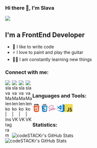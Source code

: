 ### Hi there 👋, I'm Slava

![](https://komarev.com/ghpvc/?username=slavaMalenko)

## I'm a FrontEnd Developer
- 💪 I like to write code
- ⚡ I love to paint and play the guitar
- 🤹🏽 I am constantly learning new things

### Connect with me:

[<img align="left" alt="slavaMalenko | Instagram" width="22px" src="https://cdn.jsdelivr.net/npm/simple-icons@v3/icons/instagram.svg" />][instagram]
[<img align="left" alt="slavaMalenko | VK" width="22px" src="https://cdn.jsdelivr.net/npm/simple-icons@v3/icons/vk.svg" />][vk]
[<img align="left" alt="slavaMalenko | VK" width="22px" src="https://cdn.jsdelivr.net/npm/simple-icons@v3/icons/telegram.svg" />][telegram]
[<img align="left" alt="slavaMalenko | VK" width="22px" src="https://cdn.jsdelivr.net/npm/simple-icons@v3/icons/whatsapp.svg" />][WhatsApp]


<br />

### Languages and Tools:

<!-- <img align="left" alt="React" width="26px" src="https://raw.githubusercontent.com/github/explore/80688e429a7d4ef2fca1e82350fe8e3517d3494d/topics/react/react.png" /> -->
<img align="left" alt="HTML5" width="26px" src="https://raw.githubusercontent.com/github/explore/80688e429a7d4ef2fca1e82350fe8e3517d3494d/topics/html/html.png" />
<img align="left" alt="CSS3" width="26px" src="https://raw.githubusercontent.com/github/explore/80688e429a7d4ef2fca1e82350fe8e3517d3494d/topics/css/css.png" />
<img align="left" alt="Sass" width="26px" src="https://raw.githubusercontent.com/github/explore/80688e429a7d4ef2fca1e82350fe8e3517d3494d/topics/sass/sass.png" />
<img align="left" alt="Visual Studio Code" width="26px" src="https://raw.githubusercontent.com/github/explore/80688e429a7d4ef2fca1e82350fe8e3517d3494d/topics/visual-studio-code/visual-studio-code.png" />
<img align="left" alt="JavaScript" width="26px" src="https://raw.githubusercontent.com/github/explore/80688e429a7d4ef2fca1e82350fe8e3517d3494d/topics/javascript/javascript.png" />
<!-- <img align="left" alt="Node.js" width="26px" src="https://raw.githubusercontent.com/github/explore/80688e429a7d4ef2fca1e82350fe8e3517d3494d/topics/nodejs/nodejs.png" /> -->


<br />
<br />

### Statistics:

<img align="left" alt="codeSTACKr's GitHub Stats" src="https://github-readme-stats.vercel.app/api/top-langs/?username=slavaMalenko&langs_count=8&layout=compact" />
<br />
<img align="left" alt="codeSTACKr's GitHub Stats" src="https://github-readme-stats.vercel.app/api?username=slavaMalenko&show_icons=true" />


[instagram]: https://www.instagram.com/fromcky18/
[vk]: https://vk.com/id437574824
[telegram]: https://t.me/slavaMalenko
[WhatsApp]: https://wa.me/qr/XWI7MH7GQW7IL1
